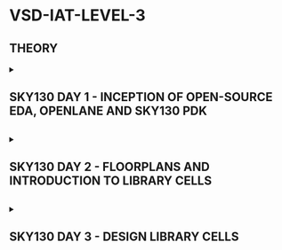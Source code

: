 # VSD-IAT-LEVEL-3

<h2>THEORY</h2>

<details>
  <summary><h2>SKY130 DAY 1 - INCEPTION OF OPEN-SOURCE EDA, OPENLANE AND SKY130 PDK<h2></summary>

 <h3>WHAT IS A PACKAGE</h3>

- PACKAGE IS THE OUTER COVERING, WHICH PROTECTS THE CHIP WITHING ITSELF.
 
- THE CHIP, WHICH CONTAILS THE INSTUCTIONS IS PLACED IN THE MIDDLE OF THE PACKAGE
   
- THE CONNECTIONS FROM THE WIRE TO THE CHIP ARE WIREBOUND.
  
- PACKAGES ARE GIVEN NAMES SUCH AS QFN-48 ETC.

 <h3>WHEN WE OPEN UP A CHIP</h3>

- WHEN WE OPEN UP A CHIP WE FIND VARIOUS DIFFERENT COMPONENTS SUCH AS PADS, DIE AND CORE

- THE PADS HELP IN TRANSFERING INSTRUCTIONS FROM INSIDE THE CHIP TO OUTSIDE THE CHIP. THEY ARE PRESENT IN THE BOUNDRY OF THE CHIP.

- THE CORE CONTAINS THE DIGITAL LOGIC OF THE CHIP.

- BOTH TOGETHER, (CORE AND PADS) MAKE UP THE DIE. THIS IS THE BASIC FUNTIONING UNIT OF SEMICONDUCTOR INDUSTRY.

 <h3>FOUNDRY</h3>

- FOUNDRY IS THE PLACE WHERE THE SEMICONDUCTOR CHIPS ARE MANIFACTURED. 

- IT IS LIKE A FACTORY CONTAING VARIOUS MACHINES TO MAKE CHIPS.

 <h3>RISC-V INSTRUCTION SET ARCHITECTURE</h3>

 - IT CAN BE DESCRIBED AS A LANGUAGE THROUGH WHICH WE CAN COMMUNICATE WITH THE COMPUTER.

 - TO RUN A C-PROGAM ON A PARTICULAR HARDWARE LAYOUT WE NEED TO PASS THIS INFORMATION INTO THE HARDWARE. TO DO THIS THERE IS A PARTICULAR FLOW -

 <h3>FLOW TO PASS INORMATION OF THE C-PROGRAM TO THE HARDWARE LAYOUT</h3>

 - FIRST, THE C-PROGRAM IS COMPILED IN ITS RISC-V ASSEMBLY LANGAUGE PROGRAM.
 
 - THEN IT IS CONVERTED INTO MACHINE LANGUAGE PROGRAM WHICH IS THE BINARY LANGAUGE PROGRAM.

 - AFTER THIS, THE BITS GET EXCECUTED IN THE LAYOUT OF THE HARDWARE.

<h3>APPLICATION POINT OF VIEW  OF THE FLOW</h3>

- THE SOFTWARE WE RUN IN OUR DAY TO DAY LIVES RUNS ON A PARTICULAR HARDWARE PRESENT IN OUR LAPTOPS/CPU'S.

- THE FLOW OF THE INSTRUCTION SET IS AS FOLLOWS

 1. FIRST THE INSTRUCTION SET ENTERS INTO A BOX CALLED SYSTEM SOFTWARE, WHERE THE APPLICATION PROGRAM IS CONVERTED INTO BINARY LANGAUGE. THE COMPONENTS OF THE SYSTEM SOFTWARE ARE OS, COMPILER AND ASSEMBLER.
 
 2. OS - THE OPERATING SYSTEM OR THE OS DOES VARIOUS JOBS SUCH AS HANDLING IO OPERATIONS, ALLOCATES MEMORY, ETC. ASIDE THESE TASKS THE MAIN OPERATION OF THE OS IS TO HELP IN CONVERSION OF THE APPLICATION LANGAUGE TO THE ASSEMBLY LANGAUGE SO THAT IT CAN BE UNDERSTOOD BY THE HARDWARE.
 
 3. COMPILER - THE COMPILER TAKES THE FUNCTION IN C, C++, JAVA LANGAGES AND CONVERTS IT INTO INSTRUCTIONS.
 
 4. ASSEMBLER - THE ASSEMBLER TAKES THERE INSTRUCTIONS ARE CONVERTS THEM INTO THERE RESPECTIVE BINARY INSTRUCTIONS.

<h3>ASIC</h3>

- TO DESIGN A APPLICATION SPECIFIC INGRETED CIRCUIT IN A AUTOMATED WAY THE MAIN COMPONENTS OR TOOLS REQUIRED

1. RTL IP'S - THE DESCRIPTIONS OF THE DIGITAL LOGIC

2. EDA TOOLS - THE SOFTWARE FOR DESIGNING AND SYNTHESIS

3. PDK KITS - CONTAINS FABRICATION RELATED INFORMATION.

<h3>PDK KITS</h3>

- THE PDK OR THE PROCESS DESIGN KIT ACTS AS A INTERFACE BETWEEN THE FABS AND THE DESIGNERS.

- IT CONTAINS VARIOUS TOOLS SUCH AS THE PROCESS DESIGN RULES: DRK, LVS, PEX, DEVICE MODELS, DIGITAL STANDARD CELL LIBRARIES, I/O LIBRARIES ETC.

<h3>SIMPLIFIED RTL TO GDSII FLOW</h3>

- THE SIMPLIFIED FLOW CONSISTS OF THE FOLLOWING STEPS -

- SYNTHESIS -
  1. SYNTHESIS CONVERTS RTL TO A CIRCUIT OUT OF COMPONENTS FROM THE CIRCUIT CELL LIBRARY.
  2. THESE CELLS HAVE REGULAR/STANDARD LAYOUT.

- FLOOR PLANNING AND POWER PLANNING -
  1. HELPS IN PLANNING THE PLACEMENT OF VARIOS PARTS OF A CHIP. IN MACRO FLOOR PLANNING DIMENSIONS, PIN LOCATIONS AND ROWS ARE PLANNED.
  2. IN THE POWER PLANNING THE POWER NETWORK IS CONSTRUCTED. POWER PINS ARE PLACED AND CONNECTED TO METAL STRAPS.

- PLACEMENT -
  1. THE CELLS ARE PLACED ON THE FLOORPLAN ROWS AND ALIGNED WITH THE SITES.
  2. IT IS USUALLY DONE IN 2 STEPS - GLOBAL AND DETAILED.

 - CTS OR CLOCK DISTRIBUTION NETWORK-
   1. IT IS DONE TO DELIVER THE CLOCK TO ALL SEQUENTIAL ELEMENTS
   2. TO DELIVER WITH MINIMUM SKEW AND DELAY (0 IS HARD TO ACHIEVE).

  - ROUTING -
   1. DONE TO INTERCONNECT USING METAL LAYERS.
   2. METAL TRACKS ARE USED TO FORM A ROUTING GRID. ROUTING GRIDS ARE HUGE.
   3. TO EASE THE PROCESS WE CAN DIVIDE AND CONQUER USING THESE TWO APPROACHES.
      A. GLOBAL ROUTING: GENERATES ROUTING GUIDES.
      B. DETAILED ROUTING: USES THESE GUIDES TO IMPLEMENT THE ACTUAL WIRING.

  - SIGN OUT -
  1. IN THIS PROCESS PHYSICAL AND TIMING VERIFICATIONS ARE DONE.
  2. PHYSICAL VERIFICATIONS - dESIGN RULES CHECKING AND LAYOUT VS. SCHEMATIC.
  3. TIMING VERIFICATION - STATIC TIMING ANALYSIS.

  </details>

<details>
  <summary><h2>SKY130 DAY 2 - FLOORPLANS AND INTRODUCTION TO LIBRARY CELLS<h2></summary>

<h3>FLOORPLAN - DEFINE WIDTH AND HEIGHT</h3>

- THE FIRST STEP IN PHYSICAL DESIGNING OVERFLOW, IS TO DETERMINE THE WIDTH AND HEIGHT OF THE CORE AND THE DIE.

- WE BEGIN WITH A NETLIST. A NETLIST DEFINES THE CONNECTIVITY BETWEEN ALL THE COMPONENTS. LET'S CONSIDER A NETLIST WITH 2 FLOPS AND 2 GATES.

- WE ARE FIRST DEPENDENT ON THE SIZE OF THE COMPONENTS, ASSUMING THE LENGHT AND BREDTH OF THESE COMPONENTS ARE 2 UNITS, THE AREA IS 4 SQ. UNITS.

- USING THIS NETLIST AND DIMENSIONS, WE CAN CALCULATE THE AREA OCCPIED ON THE SILICON WAFER. BEFORE DOING SO, WE CAN TRY TO CLUB ALL OF THE COMPONENTS, REMOVING THE WIRES.

- IN THIS CASE, THE LENGHT BECOMES 4 UNITS AND SO DOES THE WIDTH, THE TOTAL AREA COVERED IN 16 SQ. UNITS. BY DOING SO, WE HAVE A ROUGH AREA OCCUPIED OF THE NETLIST.

- WE PLACE OUR LOGIC IN THE CORE WHICH IS ENCAPSULATED BY THE DIE. THE CIRCUIT IS BUILT ON THE CORE.

1. UTILISATION FACTOR = <sup>AREA OCCUPIED BY NETLIST</sup>/<sub>TOTAL AREA OF CORE</sub>

- IN THE ABOVE CASE -  UTILISATION FACTOR = 16/16 = 1. THIS MEANS THE CORE IS COMPLETELY OCCUPIED. WE CANNOT ADD ANY MORE CELLS INTO THE CORE.

- THROUGH THIS CALCUTION WE CAN ENSURE 100% UTILISATION OF THE SILICON WAFER.

- IN A PRACTICAL SCENARIO WE USUALLY GO FOR 50-60% UTILISATION.

2. ASPECT RATIO = <sup>WIDTH</sup>/<sub>HEIGHT</sub>

- IS THE ABOVE CASE - ASPECT RATIO = 4/4 = 1. THIS MEANS THE CHIP IS A SQUARE.

LETS TAKE ANOTHER EXAMPLE -

- LET'S SAY WE HAVE A SQUARE CHIP HAVING LENGTH AND WIDTH OF 8 UNITS AND WE NEED TO PLACE OUR EXISTING CIRCUIT OF 16 SQ. UNITS ON THIS.

- TO CALCULATE THE UTILISATION FACTOR IN THIS CASE IS 16/64 = 0.25

<h3>FLOORPLAN - DEFINE LOCATION OF PREPLACED CELLS</h3>

- PREPLACED CELLS ARE IP'S/ BLOCKS ARE PLACED BEFORE AUTOMATED PLACEMENT AND ROUTING. THEREFORE THEY ARE KNOWN AS PREPLACED CELLS.

- THE ARRANGEMENT OF THESE IP'S ARE REFERRED TO AS FLOOR PLANNING.

- LET'S CONSIDER WE HAVE THREE PREPLACED CELLS BLOCK A, B AND C.

1. IF WE HAVE A DESIGN, WHERE ALL INPUT PINS ARE TO ONE ONE SIDE AND ALL OUPUT PINS ARE TO THE OTHER, AND THE IP'S ARE COMMUNICATING WITH THE INPUT PINS WE TRY TO PLACE THE IP'S TOWARDS THE SIDE WITH THE INPUT PINS.

2. THESE CELLS ARE PLACED IN A PARTICULAR AREA DEPENDING ON THE SCENARIO.

3. AFTER THEY ARE PLACED, THEIR LOCATIONS CAN'Y BE CHANGED. THEREFORE, THEY HAVE TO BE VERY WELL DESIGNED.

<h3>SURROUND THE PREPLACED CELLS WITH DECOUPLING CAPACITORS</h3>

- A DECOUPLING CAPACITOR IS A CAPACITOR USED TO DECOUPLE THE CELLS FROM THE MAIN POWER SUPPLY.

- THE PURPOSE OF DOING SO IS TO DELIVER CURRENT TO THE GATES WHILE SWITCHING.

<h3>POWER SUPPLY</h3>

- IT IS NECESSARY TO HAVE MORE THAN 1 POWER SUPPLY, AR THIS MAY LEAD TO VOLTAGE DROOP IN VDD AND VOLTAGE BUMP IN VSS.

- IF ANY LOGIC IS IN NEED OF POWER, IT ACCQUIRES IT FROM THE NEAREST POWER SUPPLY. THE POWER IS ALSO DROPPED TO THE NEAREST GROUND.

- THIS CONNECTION OF VSS AND VDD IS CALLED AS A MESH.

<h3>PIN PLACEMENT</h3>

- THE CONNECTIVITY BETWEEN THE LOGICS IS CODED USING VERILOG. IT IS CALLED NETLIST.

- TTHE AREA CONSISTING OF INPUTS AND OUTPUTS IS BLOCKED TO ENSURE THAT NO AUTOMATED PLACEMENT IS DONE THERE.

AFTER THE FOLLOWING STEPS, WE ARE DONE WITH FLOOR PLAN AND ARE READY FOR PLACEMENT AND ROUTING.

<h3>PLACEMENT AND ROUTING</h3>

- ALL COMPONENTS, LOGIC GATES, FLIP FLOPS AND IP'S ARE PRESENT IN A SHELF CALLED A LIBRARY.

- ALL THESE COMPONENTS ARE GIVEN A PROPER SHAPE AND SIZE.

- NEXT WE HAVE TO PLACE THE COMPONENETS. WE HAVE A NETLIST AND A FLOORPLAN.

- THE COMPONENETS ARE PLACED BASED ON WHERETHER THEY RECIEVE INPUT OR GIVE OUT THE OUTPUT.

- NEXT WE NEED TO OPTIMIZE PLACEMENT. IN THIS STEP WEESTIMATE WIRE LENGTH AND CAPACITANCE AND BASED ON THAT, WE INSERT REPEATETERS.

- WE CAN ADD BUFERS ACCORDING TO THE REQUIREMENT.

- FROM THE TIME ANALYSIS WE FIGURE OUT WHETHER OUR PLACEMENT IS EFFICIENT.

<h3>CLOCK TREE SYNTHESIS</h3>

- CLOCK TREE SYNTHESIS (CTS) IS USED TO DISTRIBUTE THE CLOCK SIGNAL EVENLY ACROSS ALL SEQUENTIAL ELEMENTS IN A VLSI DESIGN, MINIMIZING SKEW AND INSERTION DELAY.

- IT TAKES PLACEMENT DATA AND CLOCK CONSTRAINTS AS INPUT, THEN INSERTS BUFFERS OR INVERTERS ALONG THE CLOCK ROUTES TO BALANCE DELAYS ACROSS CLOCK INPUTS.

- BEFORE CTS, ALL CLOCK PINS ARE DRIVEN BY A SINGLE SOURCE; AFTER CTS, THE CLOCK TREE IS CONSTRUCTED AND BALANCED TO ENSURE UNIFORM TIMING.

<h3>CELL DESIGN FLOW</h3>

1. STANDARD CELLS

- STANDARD CELLS ENCAPSULATE A SPECIFIC LOGIC FUNCTION SUCH ARE AND GATES, OR GATES, INVERTERS ETC.

- THEY ARE PLACED IN A SECTION KNOWN AS LIBRARY. LIBRARIES HAVE CELLS WITH DIFFERENT FUNCTIONALITY AND SIZE.

2. DESIGN FLOW OF PARTICULAR CELLS

- LET'S TAKE THE EXAMPLE OF AN INVERTER. TO DESIGN IT THERE ARE THREE NECESSARY COMPONENTS

A. INPUTS - PDK KITS: DRC AND LVS RULES, SPICE MODELS, LIBRARY AND USER DEFINED SPACES.

B. DESIGN STEPS - CIRCUIT DESIGN LAYOUT DESIGN AND CHARCTERIZATION.

C. OUTPUTS - CDL.

3. CHARACTERIZATION FLOW STEPS-

- READING SPICE MODULE FILES

- READING NETLIST EXTRACTED BY SPICE
  
- RECOGNIZING BUFFER BEHAVIOR
  
- READING SUBCIRCUITS
  
- SETTING UP THE SIMULATION
  
- ATTACHING NECESSARY POWER SOURCES
  
- APPLYING STIMULUS
  
- FINALIZING THE SIMULATION ENVIRONMENT
  
- PROVIDING NECESSARY OUTPUT CAPACITANCE
  
- PROVISION OF SIMULATION COMMAND

<h3>TIMING CHARACTERIZATION</h3>

1. TIMING THRESHTOLDS -

- THE THRESHOLD VOLTAGE (VTH OR VGS(TH)) IS THE MINIMUM GATE VOLTAGE REQUIRED FOR AN MOSFET TO FORM A CONDUCTIVE CHANNEL BETWEEN SOURCE AND DRAIN, ENABLING CURRENT FLOW.

- SLEW REFERS TO THE TIME OR RATE AT WHICH A SIGNAL TRANSITIONS BETWEEN VOLTAGE LEVELS, ALSO CALLED TRANSITION DELAY.

2. PROPOGATION DELAY -

- PROPAGATION DELAY IS THE TIME FOR A CHANGE IN INPUT TO REFLECT AT THE OUTPUT OF A LOGIC GATE. 

- IN VLSI, IT IS MEASURED AS THE TIME DIFFERENCE BETWEEN THE INPUT AND OUTPUT REACHING 50% OF THEIR FINAL VALUES.

- ALSO CALLED GATE DELAY, IT INDICATES HOW INPUT TRANSITIONS INFLUENCE OUTPUT.

  </details>

<details>
  <summary><h2>SKY130 DAY 3 - DESIGN LIBRARY CELLS<h2></summary>

<h3>SPICE DECK CREATION FOR CMOS INVERTER-</h3>

- IT IS A NETLIST WITH COMPLETE COMPONENT CONECTIVITY.

- THE COMPONENT VALUES ARE TAKEN: FOR THE PMOS, THE DIMENSIONS ARE 0.375µM/0.25µM (WIDTH/LENGTH). IDEALLY, PMOS SHOULD BE 2–3 TIMES WIDER THAN NMOS SINCE HOLE CARRIERS IN PMOS ARE SLOWER THAN ELECTRON CARRIERS IN NMOS. TO MATCH RISE AND FALL TIMES, THE PMOS WIDTH IS INCREASED TO REDUCE RESISTANCE.

- NEXT, WE HAVE TO IDENTIFY AND NAME THE NODES IN THE CIRCUITS.

<h3>STEPS FOR SPICE SIMULATION</h3>

-	OPEN NGSPICE SIMULATOR.

-	LOAD THE CIRCUIT FILE USING THE SOURCE COMMAND.

-	RUN THE SIMULATION WITH THE RUN COMMAND.

-	USE SETPLOT TO CHOOSE AVAILABLE PLOTS.

-	TYPE DISPLAY TO LIST NODES FOR PLOTTING.

-	PLOT THE WAVEFORM USING PLOT OUT VS IN.

<h3>SWITCHING THRESHOLD VM</h3>

- THE GRAPHS' SIMILAR SHAPES INDICATE THAT CMOS IS A ROBUST DEVICE. ITS ROBUSTNESS IS DETERMINED BY SWITCHING THRESHOLD AND PROPAGATION DELAY.
  
- SWITCHING THRESHOLD IS WHERE INPUT VOLTAGE EQUALS OUTPUT VOLTAGE, WITH BOTH PMOS & NMOS IN SATURATION.
  
- AT THIS POINT, LEAKAGE CURRENT INCREASES AS CURRENT FLOWS FROM VDD TO GND, POTENTIALLY CAUSING A SHORT CIRCUIT.

<h3>16 - MASK CMOS PROCESS</h3>

<h3>1. SELECTING A SUBSTRATE

- A SUBSTRATE IS SOMETHING ON WHICH WE FABRICATE OUR COMPLETE DESIGN.

- THE MOST FREQUENTLY USED SUBSTRATE IS A P - TYPE, HIGH RESISTIVITY (5, 50 OHMS), DOING LEVEL 10^15 CM^-3, ORIENATATION 100 SUBSTRATE.

- SUBSTRATE DOPING SHOULD BE LESS THAN 'WELL DOPING'.

<h3>2. CREATING AN ACTIVE REGION FOR THE TRANSISTORS -

- THE REGIONS ACTUALLY CONTAINING PMOS AND NMOS. WE HAVE TO CREATE A FEW POCKETS ON THE SUBSTRATE.

- THESE POCKETS ARE CALLED ACTIVE REGIONS.

- WE NEED TO CREATE AN ISOLATION BETWEEN THOSE POCKETS BECAUSE THE ACTIVE REGIONS SHOULDN'T INTERFERE WITH EACHOTHER'S WORKING. TO DO SO WE CAN FOLLOW THE BELOW STEPS -

A. GROW A LAYER OF SILICON DIOXIDE WHICH ACTS AS A VERY GOOD INSULATOR. THE THINKNESS IS APPROXIMATELY 40 NANOMETER.

B. NEXT WE HAVE TO DEPOSIT A LAYER OF SILICON NITRATE, THE THINKNESS IS APPROXIMATELY 80 NANOMETER.

C. TO MAKE THE POCKETS, WE NEED TO IDENTIFY THE REGIONS WHERE THE POCKETS WILL BE SITUATED. TO DO THIS WE FIRST DEPOSIT A LAYER OF PHOTORESIST OF 1 MICRON THINKNESS. 

D. ON THIS WE WILL CREATE THE MASK/ LAYOUT 1 WHICH IS LIKE A PROTECTION LAYER. THIS IS CONSTRACTED THROUGH PHOTOLITHOGRAPHY.

E. THE PHOTORESIST STAYS IN THE AREAS WITH THE MASK AND IS ECTCHED OUT FROM THE OTHER AREAS. THEN WE REMOVE THE PHOTORESIST ITSELF.

F. THE CHIP IS PLACED IN FURACE FOR THE OTHER AREAS TO GROW.

G. THE SILICON NITRATE IS REMOVED USING HOT PHOSPHORIC ACID.

<h3>3. MAKE P AND N WELLS

A. TO CREATE THE P-WELL AGAIN THE PHOTORESIST IS APLLIED AND ON THIS WE WILL CREATE THE MASK/ LAYOUT 2 WHICH IS LIKE A PROTECTION LAYER.

B. AGAIN THE PHOTORESIST STAYS IN THE AREAS WITH THE MASK AND IS ECTCHED OUT FROM THE OTHER AREAS. 

C. NEXT, BORON IS USED TO MAKE A P-WELL AS IT IS A P-TYPE MATERIAL. THIS CREATES THE P -WELL.

D. TO CREATE THE N-WELL AGAIN THE PHOTORESIST IS APLLIED AND ON THIS WE WILL CREATE THE MASK/ LAYOUT 3 WHICH IS LIKE A PROTECTION LAYER.

E. AGAIN THE PHOTORESIST STAYS IN THE AREAS WITH THE MASK AND IS ECTCHED OUT FROM THE OTHER AREAS. 

F. PHOSPHORUS, IS USED TO MAKE THE N-WELL AS IT IS A N-TYPE MATERIAL. 

G. NEXT THE COMPLETE SUBSET IS TAKEN INTO A HIGH TEMPRATURE FURNACE TO DRIVE IN THE BORON AND PHOSPHORUS TO CREATE PROPER P AND N WELLS.

<h3>4. FORMATION OF GATES -

A. WE HAVE TO FABRICATE THE N-MOS TRANSISTOR ON THE P-WELL. TO DO SO, WE APPLY A MASK 4 ON THE N-WELL.

B. BORON IS AGAIN USED AND IT PENETRATES THROUGH THE SILICON OXIDE.

C. WE HAVE TO FABRICATE THE P-MOS TRANSISTOR ON THE N-WELL. TO DO SO, WE APPLY A MASK 4 ON THE P-WELL.

D. ARSENIC IS USED AND IT PENETRATES THROUGH THE SILICON OXIDE.

E. NEXT USING HYDROFLURIC OXIDE WE REMOVE THE SILICON OXIDE LAYER. THEN THE SILICON OXIDE IS AGAIN GROWN.

F. NEXT, THE POLYSILICON LAYER IS DEPOSITEN ON TOP OF ABOUT 0.4 MICRONS THICK.

G. MASK -6 IS THEN ADDED AND THE NOT NEEDED POLYSILICON LAYER IS REMOVED.

H. NOW WE HAVE MADE A LOW RESISTANCE GATE.

<h3>5. LDD FORMATION -

A. THIS LAYER IS REQUIRED BECAUSE IT PREVENTS HOT ELECTRON EFFECT AND SHORT CHANNEL EFFECT.

B. MASK 7 AND 8 ARE USED FOR LIGHTLY DOPED NMOS (N-TYPE) AND PMOS (P-TYPE), RESPECTIVELY.

C. HEAVILY DOPED IMPURITIES (N+ FOR NMOS, P+ FOR PMOS) FORM THE ACTUAL SOURCE AND DRAIN REGIONS.

D. LIGHTLY DOPED IMPURITIES HELP MAINTAIN SPACING AND PREVENT HOT ELECTRON AND SHORT CHANNEL EFFECTS.

E. SIO₂ AND SPACERS ARE ADDED USING PLASMA ANISOTROPIC ETCHING TO PROTECT THE LIGHTLY DOPED REGIONS.

<h3>6. SOURCE AND DRAIN FORMATION:

A. A THIN SCREEN OXIDE IS ADDED TO PREVENT CHANNELING, WHICH OCCURS WHEN IMPLANTATIONS PENETRATE TOO DEEPLY INTO THE SUBSTRATE, CAUSING ISSUES.

B. MASK-9 IS USED FOR N+ IMPLANTATION AND MASK-10 FOR P+ IMPLANTATION.

C. SIDEWALL SPACERS MAINTAIN THE N-/P- REGIONS DURING N+/P+ IMPLANTATION.

D. HIGH-TEMPERATURE ANNEALING IS PERFORMED TO ACTIVATE THE DOPANTS AND REPAIR CRYSTAL DAMAGE.

<h3>7. LOCAL INTERCONNECT FORMATION

A. LOCAL INTERCONNECTS CONTROL ELECTRICAL CHARACTERISTICS AND ARE THE ONLY COMPONENTS ACCESSIBLE TO THE END USER.

B. THE THIN SCREEN OXIDE IS REMOVED TO EXPOSE THE SOURCE, DRAIN, AND GATE FOR CONTACT FORMATION.

C. TITANIUM IS USED FOR ITS LOW RESISTANCE, AND TITANIUM DI SELENIDE (TI₂SI₂) FORMS THE LOCAL INTERCONNECTS.

D. MASK 11 IS USED, AND TITANIUM NITRIDE IS ETCHED AWAY THROUGH RCA CLEANING TO CREATE THE FIRST-LEVEL CONTACT.

<h3>8. HIGHER-LEVEL METAL FORMATION

A. THESE STEPS ARE SIMILAR TO PREVIOUS PROCESSES BUT ADDRESS THE UNEVEN SURFACE CREATED IN EARLIER STAGES.

B. A PHOSPHORUS- OR BORON-DOPED SILICON DIOXIDE (SIO₂) LAYER, ALSO KNOWN AS PHOSPHOLIPASE GLASS (PSG) OR BOROPHOSPHOSILICATE GLASS (BPSG), IS DEPOSITED TO SMOOTH THE SURFACE.

C. THE SURFACE IS POLISHED USING CHEMICAL MECHANICAL POLISHING (CMP) TO PLANARIZE IT.

D. CONTACT HOLES ARE CREATED VIA PHOTOLITHOGRAPHY.

E. MASKS USED FOR HIGHER-LEVEL METAL FORMATION

F. MASK 12 CREATES THE FIRST CONTACT HOLES.

G. MASK 13 FORMS THE FIRST ALUMINUM CONTACT LAYER TO CONNECT THE CONTACT HOLES.

H. MASK 14 IS FOR CREATING THE SECOND SET OF CONTACT HOLES.

I. MASK 15 IS FOR THE SECOND ALUMINUM CONTACT LAYER.

J. FINALLY, MASK 16 IS USED FOR MAKING CONTACT TO THE TOPMOST LAYER.
  
  </details>
